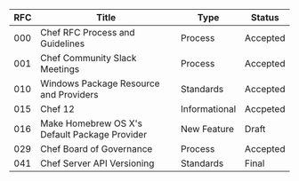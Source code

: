 RFC|Title|Type|Status
---|-----|----|------
000|Chef RFC Process and Guidelines|Process|Accepted
001|Chef Community Slack Meetings|Process|Accepted
010|Windows Package Resource and Providers|Standards|Accepted
015|Chef 12|Informational|Accpeted
016|Make Homebrew OS X's Default Package Provider|New Feature|Draft
029|Chef Board of Governance|Process|Accepted
041|Chef Server API Versioning|Standards|Final
